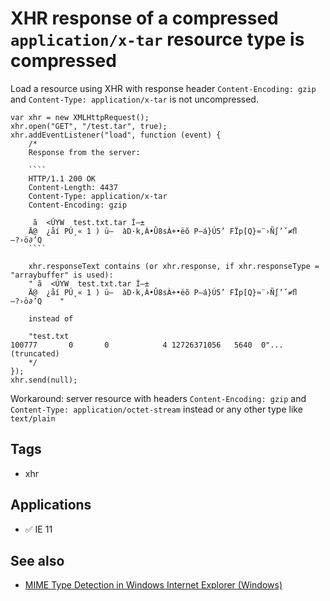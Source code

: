 # XHR response of a compressed `application/x-tar` resource type is compressed

Load a resource using XHR with response header `Content-Encoding: gzip` and `Content-Type: application/x-tar` is not uncompressed.

	var xhr = new XMLHttpRequest();
	xhr.open("GET", "/test.tar", true);
	xhr.addEventListener("load", function (event) {
		/*
		Response from the server:
		
		````
		HTTP/1.1 200 OK
		Content-Length: 4437
		Content-Type: application/x-tar
		Content-Encoding: gzip
		
		 ã  <ÚYW  test.txt.tar Ì—±
		Ä@  ¿åí	PÚ¸« 1 ) ü–  àD·k,À•Û8sÀ+•ëõ P—á}Ú5’ FÏp[Q}≈¨›Ñ∫’ˇ≠ﬂ  —?›ö∂’Q    
		````
		
		xhr.responseText contains (or xhr.response, if xhr.responseType = "arraybuffer" is used):
		" ã  <ÚYW  test.txt.tar Ì—±
		Ä@  ¿åí	PÚ¸« 1 ) ü–  àD·k,À•Û8sÀ+•ëõ P—á}Ú5’ FÏp[Q}≈¨›Ñ∫’ˇ≠ﬂ  —?›ö∂’Q    "
		
		instead of 
		
		"test.txt                                                                                            100777       0       0            4 12726371056   5640  0"...(truncated)
		*/
	});
	xhr.send(null);

Workaround: server resource with headers `Content-Encoding: gzip` and `Content-Type: application/octet-stream` instead or any other type like `text/plain`

## Tags

- xhr

## Applications

- ✅ IE 11

## See also

- [MIME Type Detection in Windows Internet Explorer (Windows)](https://msdn.microsoft.com/library/ms775147(v=vs.85).aspx)